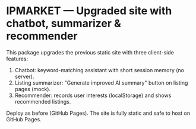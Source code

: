IPMARKET — Upgraded site with chatbot, summarizer & recommender
=================================================================

This package upgrades the previous static site with three client-side features:
1) Chatbot: keyword-matching assistant with short session memory (no server).
2) Listing summarizer: "Generate improved AI summary" button on listing pages (mock).
3) Recommender: records user interests (localStorage) and shows recommended listings.

Deploy as before (GitHub Pages). The site is fully static and safe to host on GitHub Pages.
